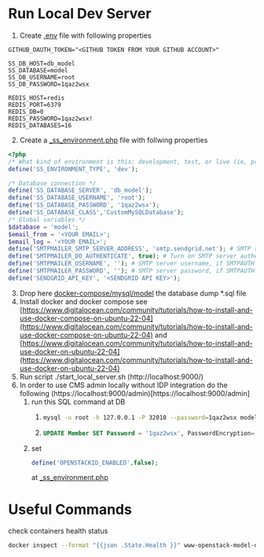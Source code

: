 Run Local Dev Server
====================

1. Create [.env](.env) file with following properties
```dotenv
GITHUB_OAUTH_TOKEN="<GITHUB TOKEN FROM YOUR GITHUB ACCOUNT>"

SS_DB_HOST=db_model
SS_DATABASE=model
SS_DB_USERNAME=root
SS_DB_PASSWORD=1qaz2wsx

REDIS_HOST=redis
REDIS_PORT=6379
REDIS_DB=0
REDIS_PASSWORD=1qaz2wsx!
REDIS_DATABASES=16
```
2. Create a [_ss_environment.php](_ss_environment.php) file with follwing properties
```php
<?php
/* What kind of environment is this: development, test, or live (ie, production)? */
define('SS_ENVIRONMENT_TYPE', 'dev');

/* Database connection */
define('SS_DATABASE_SERVER', 'db_model');
define('SS_DATABASE_USERNAME', 'root');
define('SS_DATABASE_PASSWORD', '1qaz2wsx');
define('SS_DATABASE_CLASS','CustomMySQLDatabase');
/* Global variables */
$database = 'model';
$email_from = '<YOUR EMAIL>';
$email_log = '<YOUR EMAIL>';
define('SMTPMAILER_SMTP_SERVER_ADDRESS', 'smtp.sendgrid.net'); # SMTP server address
define('SMTPMAILER_DO_AUTHENTICATE', true); # Turn on SMTP server authentication. Set to false for an anonymous connection
define('SMTPMAILER_USERNAME', ''); # SMTP server username, if SMTPAUTH == true
define('SMTPMAILER_PASSWORD', ''); # SMTP server password, if SMTPAUTH == true
define('SENDGRID_API_KEY', '<SENDGRID API KEY>');
```
3. Drop here  [docker-compose/mysql/model](docker-compose/mysql/model) the database dump *.sql file
4. Install docker and docker compose see 
   [https://www.digitalocean.com/community/tutorials/how-to-install-and-use-docker-compose-on-ubuntu-22-04](https://www.digitalocean.com/community/tutorials/how-to-install-and-use-docker-compose-on-ubuntu-22-04) and [https://www.digitalocean.com/community/tutorials/how-to-install-and-use-docker-on-ubuntu-22-04](https://www.digitalocean.com/community/tutorials/how-to-install-and-use-docker-on-ubuntu-22-04)
5. Run script ./start_local_server.sh (http://localhost:9000/)
6. In order to use CMS admin locally without IDP integration do the following (https://localhost:9000/admin)[https://localhost:9000/admin]
   1. run this SQL command at DB
      1. ````bash
         mysql -u root -h 127.0.0.1 -P 32010 --password=1qaz2wsx model
         ````
      2. ````sql
         UPDATE Member SET Password = '1qaz2wsx', PasswordEncryption='none';
         ````
   2. set 
      ```php
      define('OPENSTACKID_ENABLED',false);
      ```
      at [_ss_environment.php](_ss_environment.php)   

Useful Commands
===============

check containers health status

````bash
docker inspect --format "{{json .State.Health }}" www-openstack-model-db-local | jq '.
````

